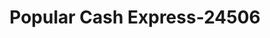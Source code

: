 ---
f_zip-code: 91343
f_state-code: CA
title: Popular Cash Express-24506
f_phone: 818-920-3535
f_city-only: North Hills
f_address: 15759 Roscoe Boulevard North Hills
f_location-unique-id: '24506'
slug: popular-cash-express-24506
updated-on: '2024-05-30T13:46:58.046Z'
created-on: '2024-05-30T13:36:59.803Z'
published-on: '2024-05-30T13:54:32.469Z'
f_city-state: cms/city/north-hills-ca.md
f_company: cms/company/popular-cash-express.md
f_state: cms/state/california.md
layout: '[payday-loan].html'
tags: payday-loan
---